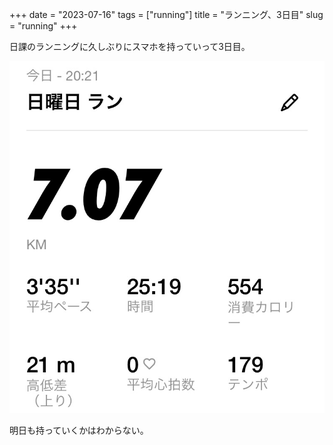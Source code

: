 +++
date = "2023-07-16"
tags = ["running"]
title = "ランニング、3日目"
slug = "running"
+++

日課のランニングに久しぶりにスマホを持っていって3日目。

![](https://raw.githubusercontent.com/syui/img/master/other/nike_running_20230716_0001.jpg)

明日も持っていくかはわからない。

